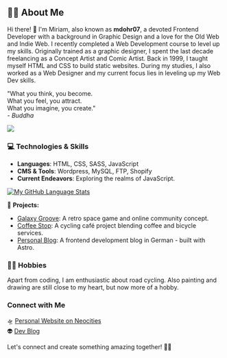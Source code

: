 ## 👩‍💻 About Me

Hi there! 👋 I'm Miriam, also known as **mdohr07**, a devoted Frontend Developer with a background in Graphic Design and a love for the Old Web and Indie Web.
I recently completed a Web Development course to level up my skills. Originally trained as a graphic designer, I spent the last decade freelancing as a Concept Artist and Comic Artist. 
Back in 1999, I taught myself HTML and CSS to build static websites. During my studies, I also worked as a Web Designer and my current focus lies in leveling up my Web Dev skills.

"What you think, you become.<br>
What you feel, you attract.<br>
What you imagine, you create."<br>
*- Buddha*

<img src="https://mdohr07.neocities.org/images/iwanttobelieve.gif">

### 💻 Technologies & Skills
- **Languages**: HTML, CSS, SASS, JavaScript
- **CMS & Tools**: Wordpress, MySQL, FTP, Shopify
- **Current Endeavors**: Exploring the realms of JavaScript.

[![My GitHub Language Stats](https://github-readme-stats.vercel.app/api/top-langs/?username=mdohr07&langs_count=5&theme=radical)]()

🌟 **Projects:**
- [Galaxy Groove](https://github.com/mdohr07/galaxygroove): A retro space game and online community concept.
- [Coffee Stop](https://github.com/mdohr07/coffeestop): A cycling café project blending coffee and bicycle services.
- [Personal Blog](https://github.com/mdohr07/blog): A frontend development blog in German - built with Astro.

### 🚴‍♀️ Hobbies

Apart from coding, I am enthusiastic about road cycling. Also painting and drawing are still close to my heart, but now more of a hobby.

### Connect with Me

🛸 [Personal Website on Neocities](https://mdohr07.neocities.org)  
👽 [Dev Blog](https://mdohr07.netlify.app)

Let's connect and create something amazing together! 🚀✨


<!---
mdohr07/mdohr07 is a ✨ special ✨ repository because its `README.md` (this file) appears on your GitHub profile.
You can click the Preview link to take a look at your changes.
--->
